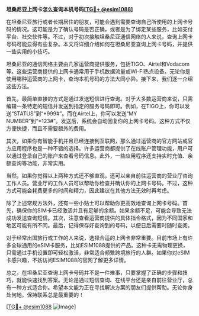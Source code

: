 **坦桑尼亚上网卡怎么查询本机号码[[TG💪+ @esim1088](https://t.me/s/esim1088)]**

在坦桑尼亚旅行或者长期居住的朋友，可能会遇到需要查询自己所使用的上网卡号码的情况。这可能是为了确认号码是否正确，或者是为了绑定某些服务，比如支付平台、社交软件等。不过，对于初次接触坦桑尼亚通信网络的人来说，查询上网卡号码可能显得有些复杂。本文将详细介绍如何在坦桑尼亚查询上网卡号码，并提供一些实用的小技巧。

坦桑尼亚的通信网络主要由几家运营商提供服务，包括TIGO、Airtel和Vodacom等。这些运营商提供的上网卡通常用于手机数据流量或Wi-Fi热点设备。无论你是使用哪种运营商的上网卡，查询本机号码的方法大同小异。接下来，我们逐一介绍这些方法。

首先，最简单直接的方式是通过发送短信进行查询。对于大多数运营商来说，只需编辑一条特定的短信并发送到指定的服务号码即可。例如，在TIGO上，你可以发送“STATUS”到“*999#”。而在Airtel上，你可以发送“MY NUMBER”到“*123#”。发送后，系统会自动回复你的上网卡号码。这种方式不仅方便快捷，而且不需要额外的费用。

其次，如果你有智能手机并且已经连接到互联网，那么通过运营商的官方网站或官方应用程序也是一种不错的选择。许多运营商都提供了在线账户管理功能，用户可以通过登录自己的账户来查看号码信息。此外，一些应用程序还支持实时充值、余额查询等功能，非常实用。

当然，如果你觉得以上两种方式还不够直观，还可以亲自前往运营商的营业厅咨询工作人员。营业厅的工作人员可以帮助你检查并确认你的上网卡号码。不过，这种方式可能会耗费更多的时间和精力，因此建议在其他方法无效时再考虑。

除了上述常规方法外，还有一些小贴士可以帮助你更高效地查询上网卡号码。首先，确保你的SIM卡已经激活并且有足够的余额。如果余额不足，可能会导致无法成功发送查询短信。其次，注意查看运营商提供的具体指令格式，因为不同国家和地区可能有所不同。最后，记得保存好查询到的号码，以便日后需要时随时查阅。

对于经常出国旅行或工作的人来说，选择合适的上网卡非常重要。目前市场上有许多全球通用的eSIM卡服务，比如ESIM1088提供的产品。这种卡无需物理更换，只需通过手机设置即可轻松激活，非常适合频繁跨境旅行的人群。如果你对eSIM卡感兴趣，不妨访问ESIM1088的官网了解更多详情。

总之，在坦桑尼亚查询上网卡号码并不是一件难事，只要掌握了正确的步骤和技巧，就能快速找到答案。无论是通过短信查询、在线平台还是亲自前往营业厅，总有一种方式适合你。希望本文能为正在寻找解决方案的朋友们提供帮助。无论你身处何地，保持联系总是最重要的！

[[TG💪+ @esim1088](https://t.me/s/esim1088) ![Image](https://i.postimg.cc/4NQfJmqS/Snipaste-2025-05-13-00-14-12.png)]